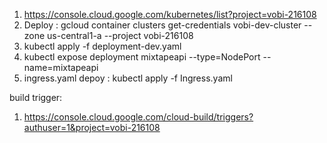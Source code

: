 1. https://console.cloud.google.com/kubernetes/list?project=vobi-216108
2. Deploy : gcloud container clusters get-credentials  vobi-dev-cluster --zone us-central1-a --project vobi-216108
3. kubectl apply -f deployment-dev.yaml
4. kubectl expose deployment mixtapeapi --type=NodePort --name=mixtapeapi
5. ingress.yaml depoy :  kubectl apply -f Ingress.yaml

build trigger:
1. https://console.cloud.google.com/cloud-build/triggers?authuser=1&project=vobi-216108

